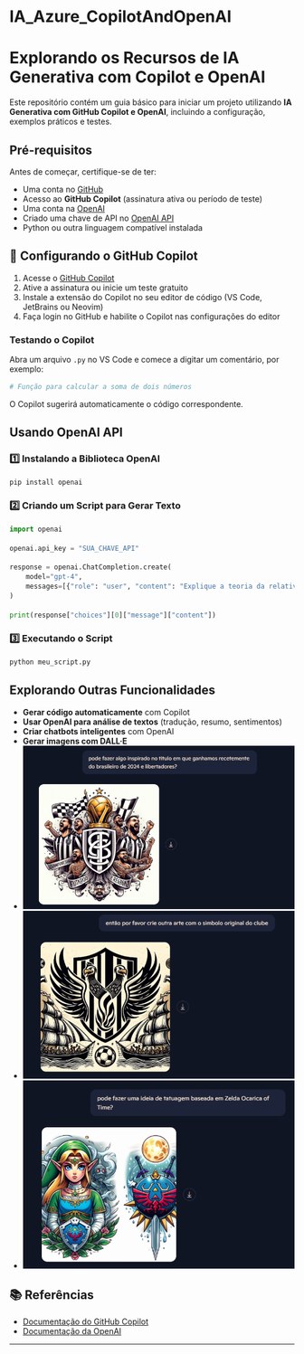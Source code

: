 # IA_Azure_CopilotAndOpenAI

# Explorando os Recursos de IA Generativa com Copilot e OpenAI

Este repositório contém um guia básico para iniciar um projeto utilizando **IA Generativa com GitHub Copilot e OpenAI**, incluindo a configuração, exemplos práticos e testes.

##  Pré-requisitos

Antes de começar, certifique-se de ter:
- Uma conta no [GitHub](https://github.com/)
- Acesso ao **GitHub Copilot** (assinatura ativa ou período de teste)
- Uma conta na [OpenAI](https://openai.com/)
- Criado uma chave de API no [OpenAI API](https://platform.openai.com/signup/)
- Python ou outra linguagem compatível instalada

## 🚀 Configurando o GitHub Copilot

1. Acesse o [GitHub Copilot](https://github.com/features/copilot)
2. Ative a assinatura ou inicie um teste gratuito
3. Instale a extensão do Copilot no seu editor de código (VS Code, JetBrains ou Neovim)
4. Faça login no GitHub e habilite o Copilot nas configurações do editor

### Testando o Copilot
Abra um arquivo `.py` no VS Code e comece a digitar um comentário, por exemplo:
```python
# Função para calcular a soma de dois números
```
O Copilot sugerirá automaticamente o código correspondente.

##  Usando OpenAI API

### 1️⃣ Instalando a Biblioteca OpenAI
```bash
pip install openai
```

### 2️⃣ Criando um Script para Gerar Texto
```python
import openai

openai.api_key = "SUA_CHAVE_API"

response = openai.ChatCompletion.create(
    model="gpt-4",
    messages=[{"role": "user", "content": "Explique a teoria da relatividade de forma simples."}]
)

print(response["choices"][0]["message"]["content"])
```

### 3️⃣ Executando o Script
```bash
python meu_script.py
```

##  Explorando Outras Funcionalidades
- **Gerar código automaticamente** com Copilot
- **Usar OpenAI para análise de textos** (tradução, resumo, sentimentos)
- **Criar chatbots inteligentes** com OpenAI
- **Gerar imagens com DALL·E**
- ![Print do Azure AI Language Studio](images/img_1.png)
- ![Print do Azure AI Language Studio](images/img_2.png)
- ![Print do Azure AI Language Studio](images/img_3.png)


## 📚 Referências
- [Documentação do GitHub Copilot](https://docs.github.com/en/copilot/)
- [Documentação da OpenAI](https://platform.openai.com/docs/)

---
